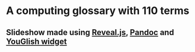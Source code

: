 # A computing glossary with 110 terms

## Slideshow made using [Reveal.js](https://revealjs.com/), [Pandoc](https://pandoc.org/) and [YouGlish widget](https://youglish.com/api/doc/demos/widget-and-api)


